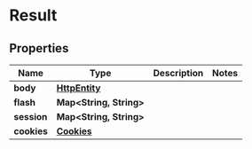 
# Result

## Properties
Name | Type | Description | Notes
------------ | ------------- | ------------- | -------------
**body** | [**HttpEntity**](HttpEntity.md) |  | 
**flash** | **Map&lt;String, String&gt;** |  | 
**session** | **Map&lt;String, String&gt;** |  | 
**cookies** | [**Cookies**](Cookies.md) |  | 



